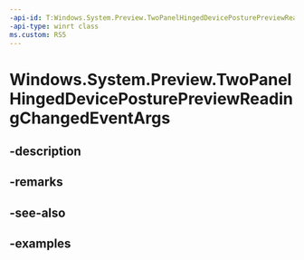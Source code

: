 ```yaml
---
-api-id: T:Windows.System.Preview.TwoPanelHingedDevicePosturePreviewReadingChangedEventArgs
-api-type: winrt class
ms.custom: RS5
---
```


<!-- Class syntax.
public class TwoPanelHingedDevicePosturePreviewReadingChangedEventArgs 
-->

# Windows.System.Preview.TwoPanelHingedDevicePosturePreviewReadingChangedEventArgs

## -description

## -remarks

## -see-also

## -examples

